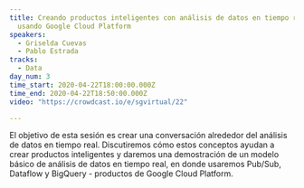 ```yaml
---
title: Creando productos inteligentes con análisis de datos en tiempo real
  usando Google Cloud Platform
speakers:
  - Griselda Cuevas
  - Pablo Estrada
tracks:
  - Data
day_num: 3
time_start: 2020-04-22T18:00:00.000Z
time_end: 2020-04-22T18:50:00.000Z
video: "https://crowdcast.io/e/sgvirtual/22"

---
```

El objetivo de esta sesión es crear una conversación alrededor del análisis de datos en tiempo real. Discutiremos cómo estos conceptos ayudan a crear productos inteligentes y daremos una demostración de un modelo básico de análisis de datos en tiempo real, en donde usaremos Pub/Sub, Dataflow y BigQuery - productos de Google Cloud Platform.